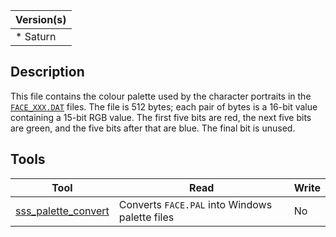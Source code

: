| Version(s) |
| ---------- |
| * Saturn |

## Description

This file contains the colour palette used by the character portraits in the [`FACE_XXX.DAT`](FACE_XXX.DAT.md) files. The file is 512 bytes; each pair of bytes is a 16-bit value containing a 15-bit RGB value. The first five bits are red, the next five bits are green, and the five bits after that are blue. The final bit is unused.

## Tools

| Tool | Read | Write |
| ---- | ---- | ----- |
| [sss_palette_convert](https://github.com/mistydemeo/sss_palette_convert) | Converts `FACE.PAL` into Windows palette files | No |
